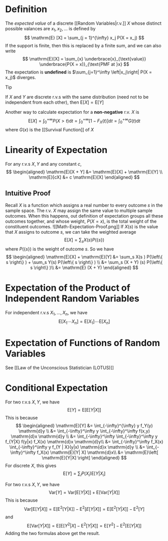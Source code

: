 # Definition
The *expected value* of a discrete [[Random Variables|r.v.]] $X$ whose distinct possible valances are $x_1,x_2, \ldots$ is defined by
$$
\mathrm{E} [X] = \sum_{j = 1}^{\infty} x_j P(X = x_j)
$$
If the support is finite, then this is replaced by a finite sum, and we can also write
$$
\mathrm{E}[X] = \sum_{x} \underbrace{x}_{\text{value}} \underbrace{P(X = x)}_{\text{PMF at }x}
$$
The expectation is **undefined** is $\sum_{j=1}^\infty \left|x_j\right| P(X = x_j)$ diverges.

> [!Tip]
> If $X$ and $Y$ are discrete r.v.s with the same distribution (need not to be independent from each other), then $\mathrm{E}[X] = \mathrm{E}[Y]$

Another way to calculate expectation for a **non-negative** r.v. $X$ is
$$
\mathrm{E}[X] = \int_0^{+\infty} P(X > t) \mathrm{d}t = \int_0^{+\infty} \left[ 1 - F_X(t) \right]  \mathrm{d}t = \int_0^{+\infty}  G(t) \mathrm{d}t
$$
where $G(x)$ is the [[Survival Function]] of $X$
# Linearity of Expectation
For any r.v.s $X, Y$ and any constant $c$,
$$
\begin{aligned}
\mathrm{E}[X + Y] &= \mathrm{E}[X] + \mathrm{E}[Y] \\
\mathrm{E}[cX] &= c \mathrm{E}[X]
\end{aligned}
$$
## Intuitive Proof
Recall $X$ is a function which assigns a real number to every outcome $s$ in the sample space. The r.v. $X$ may assign the same value to multiple sample outcomes. When this happens, out definition of expectation groups all these outcomes together, and whose weight, $P(X = x)$, is the total weight of the constituent outcomes.
![[Math-Expectation-Proof.png]]
If $X(s)$ is the value that $X$ assigns to outcome $s$, we can take the weighted average
$$
\mathrm{E}[X] = \sum_s X(s) P(\left\{ s \right\} )
$$
where $P(\left\{ s \right\})$ is the weight of outcome $s$. So we have
$$
\begin{aligned}
\mathrm{E}[X] + \mathrm{E}[Y] &= \sum_s X(s ) P(\left\{ s \right\} ) + \sum_s Y(s) P(\left\{ s \right\} ) \\
&= \sum_s (X + Y) (s) P(\left\{ s \right\} )\\
&= \mathrm{E} (X + Y)
\end{aligned}
$$
# Expectation of the Product of Independent Random Variables
For independent r.v.s $X_1, \ldots ,X_n$, we have
$$
\mathrm{E}[X_1 \cdots X_n] = \mathrm{E}[X_1] \cdots \mathrm{E}[X_n]
$$
# Expectation of Functions of Random Variables
See [[Law of the Unconscious Statistician (LOTUS)]]

# Conditional Expectation
For two r.v.s $X, Y$, we have
$$
\mathrm{E}[Y] = \mathrm{E}\left[ \mathrm{E}[Y | X] \right] 
$$
This is because
$$
\begin{aligned}
\mathrm{E}[Y]  &= \int_{-\infty}^{\infty} y f_Y(y) \mathrm{d}y \\
&= \int_{-\infty}^\infty y \int_{-\infty}^\infty f(x,y) \mathrm{d}x \mathrm{d}y \\
&= \int_{-\infty}^\infty \int_{-\infty}^\infty y f_{Y|X} f(y|x) f_X(x) \mathrm{d}x \mathrm{d}y\\
&= \int_{-\infty}^\infty f_X(x) \int_{-\infty}^\infty y f_{Y | X}(y|x) \mathrm{d}x \mathrm{d}y \\
&= \int_{-\infty}^\infty f_X(x) \mathrm{E}[Y| X] \mathrm{d}x\\
&= \mathrm{E}\left[ \mathrm{E}[Y|X] \right] 
\end{aligned}
$$
For discrete $X$, this gives
$$
\mathrm{E}[Y] = \sum_{i} P(X_i) \mathrm{E}[Y|X_i]
$$

For two r.v.s $X, Y$, we have
$$
\mathrm{Var}[Y] = \mathrm{Var}\left[ \mathrm{E}[Y | X] \right] + \mathrm{ E}\left[ \mathrm{Var}[Y|X] \right] 
$$
This is because
$$
\mathrm{Var}[\mathrm{E}[Y|X]] = \mathrm{E[\mathrm{E^{2}[Y|X]}]} - \mathrm{E}^{2}\left[ E[Y | X] \right]  = \mathrm{E}\left[ \mathrm{E}^{2}[Y|X] \right] - \mathrm{E}^{2}[Y]
$$
and
$$
\mathrm{E}\left[ \mathrm{Var}[Y|X] \right] = \mathrm{E}[\mathrm{E}[Y^{2}|X] - \mathrm{E}^{2}[Y|X]] = \mathrm{E}[Y^{2}] - \mathrm{E}^{2}\left[ \mathrm{E}[Y|X] \right] 
$$
Adding the two formulas above get the result.